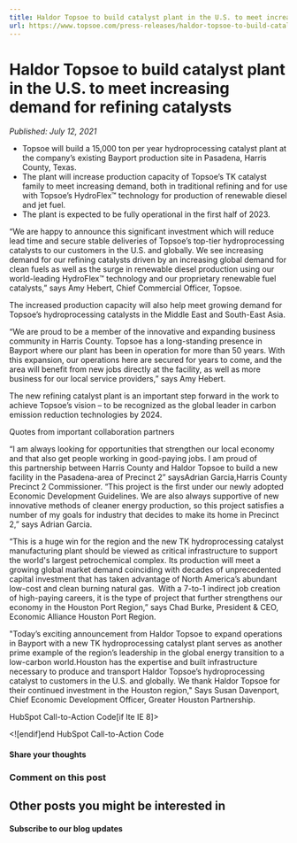 ```yaml
---
title: Haldor Topsoe to build catalyst plant in the U.S. to meet increasing demand for refining catalysts
url: https://www.topsoe.com/press-releases/haldor-topsoe-to-build-catalyst-plant-in-the-us#main-content
---
```


# Haldor Topsoe to build catalyst plant in the U.S. to meet increasing demand for refining catalysts

*Published: July 12, 2021*

- Topsoe will build a 15,000 ton per year hydroprocessing catalyst plant at the company’s existing Bayport production site in Pasadena, Harris County, Texas.
- The plant will increase production capacity of Topsoe’s TK catalyst family to meet increasing demand, both in traditional refining and for use with Topsoe’s HydroFlex™ technology for production of renewable diesel and jet fuel.
- The plant is expected to be fully operational in the first half of 2023.

“We are happy to announce this significant investment which will reduce lead time and secure stable deliveries of Topsoe’s top-tier hydroprocessing catalysts to our customers in the U.S. and globally. We see increasing demand for our refining catalysts driven by an increasing global demand for clean fuels as well as the surge in renewable diesel production using our world-leading HydroFlex™ technology and our proprietary renewable fuel catalysts,” says Amy Hebert, Chief Commercial Officer, Topsoe.

The increased production capacity will also help meet growing demand for Topsoe’s hydroprocessing catalysts in the Middle East and South-East Asia.

“We are proud to be a member of the innovative and expanding business community in Harris County. Topsoe has a long-standing presence in Bayport where our plant has been in operation for more than 50 years. With this expansion, our operations here are secured for years to come, and the area will benefit from new jobs directly at the facility, as well as more business for our local service providers,” says Amy Hebert.

The new refining catalyst plant is an important step forward in the work to achieve Topsoe’s vision – to be recognized as the global leader in carbon emission reduction technologies by 2024.

Quotes from important collaboration partners

“I am always looking for opportunities that strengthen our local economy and that also get people working in good-paying jobs. I am proud of this partnership between Harris County and Haldor Topsoe to build a new facility in the Pasadena-area of Precinct 2” saysAdrian Garcia,Harris County Precinct 2 Commissioner. “This project is the first under our newly adopted Economic Development Guidelines. We are also always supportive of new innovative methods of cleaner energy production, so this project satisfies a number of my goals for industry that decides to make its home in Precinct 2,” says Adrian Garcia.

“This is a huge win for the region and the new TK hydroprocessing catalyst manufacturing plant should be viewed as critical infrastructure to support the world's largest petrochemical complex. Its production will meet a growing global market demand coinciding with decades of unprecedented capital investment that has taken advantage of North America’s abundant low-cost and clean burning natural gas.  With a 7-to-1 indirect job creation of high-paying careers, it is the type of project that further strengthens our economy in the Houston Port Region,” says Chad Burke, President & CEO, Economic Alliance Houston Port Region.

"Today’s exciting announcement from Haldor Topsoe to expand operations in Bayport with a new TK hydroprocessing catalyst plant serves as another prime example of the region’s leadership in the global energy transition to a low-carbon world.Houston has the expertise and built infrastructure necessary to produce and transport Haldor Topsoe’s hydroprocessing catalyst to customers in the U.S. and globally. We thank Haldor Topsoe for their continued investment in the Houston region," Says Susan Davenport, Chief Economic Development Officer, Greater Houston Partnership.

HubSpot Call-to-Action Code[if lte IE 8]><div id="hs-cta-ie-element"></div><![endif][](https://cta-redirect.hubspot.com/cta/redirect/2115834/0cb6813f-2cc9-429f-92fa-133b465db805)end HubSpot Call-to-Action Code

#### Share your thoughts

### Comment on this post

## Other posts you might be interested in

#### Subscribe to our blog updates